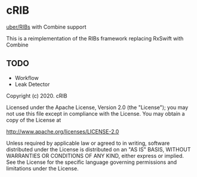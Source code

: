 # cRIB

[uber/RIBs](https://github.com/uber/RIBs) with Combine support

This is a reimplementation of the RIBs framework replacing RxSwift with Combine

## TODO

* Workflow
* Leak Detector


Copyright (c) 2020. cRIB

Licensed under the Apache License, Version 2.0 (the "License");
you may not use this file except in compliance with the License.
You may obtain a copy of the License at

http://www.apache.org/licenses/LICENSE-2.0

Unless required by applicable law or agreed to in writing, software
distributed under the License is distributed on an "AS IS" BASIS,
WITHOUT WARRANTIES OR CONDITIONS OF ANY KIND, either express or implied.
See the License for the specific language governing permissions and
limitations under the License.

